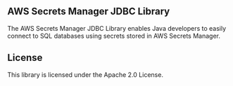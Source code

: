 ## AWS Secrets Manager JDBC Library

The AWS Secrets Manager JDBC Library enables Java developers to easily connect to SQL databases using secrets stored in AWS Secrets Manager.

## License

This library is licensed under the Apache 2.0 License. 
